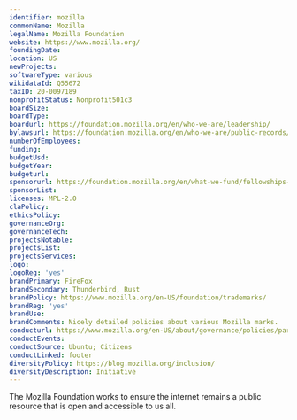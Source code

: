 ```yaml
---
identifier: mozilla
commonName: Mozilla
legalName: Mozilla Foundation
website: https://www.mozilla.org/
foundingDate:
location: US
newProjects:
softwareType: various
wikidataId: Q55672
taxID: 20-0097189
nonprofitStatus: Nonprofit501c3
boardSize:
boardType:
boardurl: https://foundation.mozilla.org/en/who-we-are/leadership/
bylawsurl: https://foundation.mozilla.org/en/who-we-are/public-records/
numberOfEmployees:
funding:
budgetUsd:
budgetYear:
budgeturl:
sponsorurl: https://foundation.mozilla.org/en/what-we-fund/fellowships-and-awards-partners/
sponsorList:
licenses: MPL-2.0
claPolicy:
ethicsPolicy:
governanceOrg:
governanceTech:
projectsNotable:
projectsList:
projectsServices:
logo:
logoReg: 'yes'
brandPrimary: FireFox
brandSecondary: Thunderbird, Rust
brandPolicy: https://www.mozilla.org/en-US/foundation/trademarks/
brandReg: 'yes'
brandUse:
brandComments: Nicely detailed policies about various Mozilla marks.
conducturl: https://www.mozilla.org/en-US/about/governance/policies/participation/
conductEvents:
conductSource: Ubuntu; Citizens
conductLinked: footer
diversityPolicy: https://blog.mozilla.org/inclusion/
diversityDescription: Initiative
---
```


The Mozilla Foundation works to ensure the internet remains a public resource that is open and accessible to us all.

